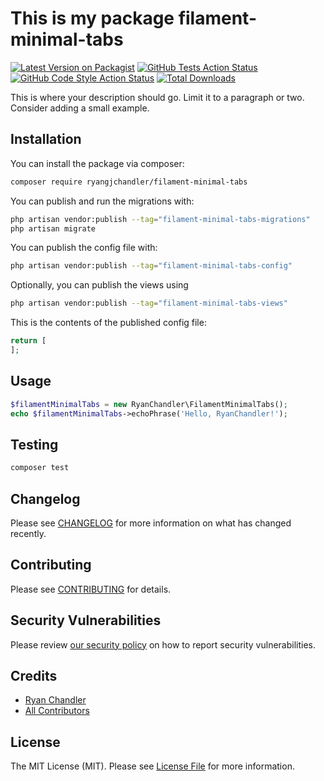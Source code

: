# This is my package filament-minimal-tabs

[![Latest Version on Packagist](https://img.shields.io/packagist/v/ryangjchandler/filament-minimal-tabs.svg?style=flat-square)](https://packagist.org/packages/ryangjchandler/filament-minimal-tabs)
[![GitHub Tests Action Status](https://img.shields.io/github/actions/workflow/status/ryangjchandler/filament-minimal-tabs/run-tests.yml?branch=main&label=tests&style=flat-square)](https://github.com/ryangjchandler/filament-minimal-tabs/actions?query=workflow%3Arun-tests+branch%3Amain)
[![GitHub Code Style Action Status](https://img.shields.io/github/actions/workflow/status/ryangjchandler/filament-minimal-tabs/fix-php-code-style-issues.yml?branch=main&label=code%20style&style=flat-square)](https://github.com/ryangjchandler/filament-minimal-tabs/actions?query=workflow%3A"Fix+PHP+code+style+issues"+branch%3Amain)
[![Total Downloads](https://img.shields.io/packagist/dt/ryangjchandler/filament-minimal-tabs.svg?style=flat-square)](https://packagist.org/packages/ryangjchandler/filament-minimal-tabs)



This is where your description should go. Limit it to a paragraph or two. Consider adding a small example.

## Installation

You can install the package via composer:

```bash
composer require ryangjchandler/filament-minimal-tabs
```

You can publish and run the migrations with:

```bash
php artisan vendor:publish --tag="filament-minimal-tabs-migrations"
php artisan migrate
```

You can publish the config file with:

```bash
php artisan vendor:publish --tag="filament-minimal-tabs-config"
```

Optionally, you can publish the views using

```bash
php artisan vendor:publish --tag="filament-minimal-tabs-views"
```

This is the contents of the published config file:

```php
return [
];
```

## Usage

```php
$filamentMinimalTabs = new RyanChandler\FilamentMinimalTabs();
echo $filamentMinimalTabs->echoPhrase('Hello, RyanChandler!');
```

## Testing

```bash
composer test
```

## Changelog

Please see [CHANGELOG](CHANGELOG.md) for more information on what has changed recently.

## Contributing

Please see [CONTRIBUTING](.github/CONTRIBUTING.md) for details.

## Security Vulnerabilities

Please review [our security policy](../../security/policy) on how to report security vulnerabilities.

## Credits

- [Ryan Chandler](https://github.com/ryangjchandler)
- [All Contributors](../../contributors)

## License

The MIT License (MIT). Please see [License File](LICENSE.md) for more information.
